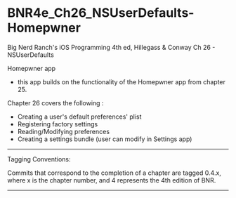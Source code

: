 BNR4e_Ch26_NSUserDefaults-Homepwner
======================== 

Big Nerd Ranch's iOS Programming 4th ed, Hillegass & Conway
Ch 26 - NSUserDefaults

Homepwner app 
- this app builds on the functionality of the Homepwner app from chapter 25.

Chapter 26 covers the following : 
- Creating a user's default preferences' plist 
- Registering factory settings
- Reading/Modifying preferences
- Creating a settings bundle (user can modify in Settings app)

-----------------------------------
Tagging Conventions: 

Commits that correspond to the completion of a chapter are tagged 0.4.x, 
where x is the chapter number, and 4 represents the 4th edition of BNR. 

-----------------------------------

